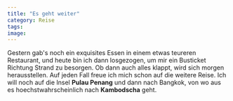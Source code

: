 ```yaml
---
title: "Es geht weiter"
category: Reise
tags: 
image: 
---
```


Gestern gab's noch ein exquisites Essen in einem etwas teureren Restaurant, und heute bin ich dann losgezogen, um mir ein Busticket Richtung Strand zu besorgen. Ob dann auch alles klappt, wird sich morgen herausstellen. Auf jeden Fall freue ich mich schon auf die weitere Reise. Ich will noch auf die Insel **Pulau Penang** und dann nach Bangkok, von wo aus es hoechstwahrscheinlich nach **Kambodscha** geht.

